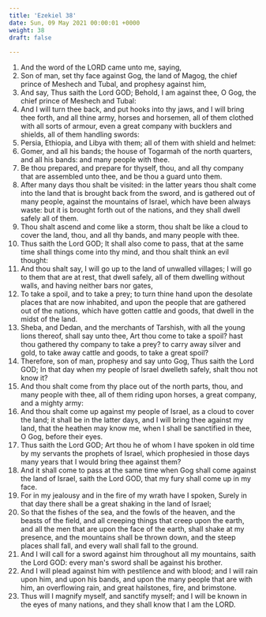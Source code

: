 ```yaml
---
title: 'Ezekiel 38'
date: Sun, 09 May 2021 00:00:01 +0000
weight: 38
draft: false
  
---
```


1. And the word of the LORD came unto me, saying,
2. Son of man, set thy face against Gog, the land of Magog, the chief prince of Meshech and Tubal, and prophesy against him,
3. And say, Thus saith the Lord GOD; Behold, I am against thee, O Gog, the chief prince of Meshech and Tubal:
4. And I will turn thee back, and put hooks into thy jaws, and I will bring thee forth, and all thine army, horses and horsemen, all of them clothed with all sorts of armour, even a great company with bucklers and shields, all of them handling swords:
5. Persia, Ethiopia, and Libya with them; all of them with shield and helmet:
6. Gomer, and all his bands; the house of Togarmah of the north quarters, and all his bands: and many people with thee.
7. Be thou prepared, and prepare for thyself, thou, and all thy company that are assembled unto thee, and be thou a guard unto them.
8. After many days thou shalt be visited: in the latter years thou shalt come into the land that is brought back from the sword, and is gathered out of many people, against the mountains of Israel, which have been always waste: but it is brought forth out of the nations, and they shall dwell safely all of them.
9. Thou shalt ascend and come like a storm, thou shalt be like a cloud to cover the land, thou, and all thy bands, and many people with thee.
10. Thus saith the Lord GOD; It shall also come to pass, that at the same time shall things come into thy mind, and thou shalt think an evil thought:
11. And thou shalt say, I will go up to the land of unwalled villages; I will go to them that are at rest, that dwell safely, all of them dwelling without walls, and having neither bars nor gates,
12. To take a spoil, and to take a prey; to turn thine hand upon the desolate places that are now inhabited, and upon the people that are gathered out of the nations, which have gotten cattle and goods, that dwell in the midst of the land.
13. Sheba, and Dedan, and the merchants of Tarshish, with all the young lions thereof, shall say unto thee, Art thou come to take a spoil? hast thou gathered thy company to take a prey? to carry away silver and gold, to take away cattle and goods, to take a great spoil?
14. Therefore, son of man, prophesy and say unto Gog, Thus saith the Lord GOD; In that day when my people of Israel dwelleth safely, shalt thou not know it?
15. And thou shalt come from thy place out of the north parts, thou, and many people with thee, all of them riding upon horses, a great company, and a mighty army:
16. And thou shalt come up against my people of Israel, as a cloud to cover the land; it shall be in the latter days, and I will bring thee against my land, that the heathen may know me, when I shall be sanctified in thee, O Gog, before their eyes.
17. Thus saith the Lord GOD; Art thou he of whom I have spoken in old time by my servants the prophets of Israel, which prophesied in those days many years that I would bring thee against them?
18. And it shall come to pass at the same time when Gog shall come against the land of Israel, saith the Lord GOD, that my fury shall come up in my face.
19. For in my jealousy and in the fire of my wrath have I spoken, Surely in that day there shall be a great shaking in the land of Israel;
20. So that the fishes of the sea, and the fowls of the heaven, and the beasts of the field, and all creeping things that creep upon the earth, and all the men that are upon the face of the earth, shall shake at my presence, and the mountains shall be thrown down, and the steep places shall fall, and every wall shall fall to the ground.
21. And I will call for a sword against him throughout all my mountains, saith the Lord GOD: every man's sword shall be against his brother.
22. And I will plead against him with pestilence and with blood; and I will rain upon him, and upon his bands, and upon the many people that are with him, an overflowing rain, and great hailstones, fire, and brimstone.
23. Thus will I magnify myself, and sanctify myself; and I will be known in the eyes of many nations, and they shall know that I am the LORD.
